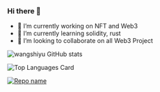 ### Hi there 👋

- 🔭 I’m currently working on NFT and Web3
- 🌱 I’m currently learning solidity, rust
- 👯 I’m looking to collaborate on all Web3 Project

![wangshiyu GitHub stats](https://github-readme-stats.vercel.app/api?username=wangshiy&show_icons=true&theme=vision-friendly-dark&count_private=true)

![Top Languages Card](https://github-readme-stats.vercel.app/api/top-langs/?username=wangshiy&layout=compact)

[![Repo name](https://github-readme-stats.vercel.app/api/pin/?username=wangshiy&repo=amazonyte)](https://github.com/wangshiy/amazonyte)

<!--
**wangshiy/wangshiy** is a ✨ _special_ ✨ repository because its `README.md` (this file) appears on your GitHub profile.

Here are some ideas to get you started:

- 🔭 I’m currently working on ...
- 🌱 I’m currently learning ...
- 👯 I’m looking to collaborate on ...
- 🤔 I’m looking for help with ...
- 💬 Ask me about ...
- 📫 How to reach me: ...
- 😄 Pronouns: ...
- ⚡ Fun fact: ...
-->
